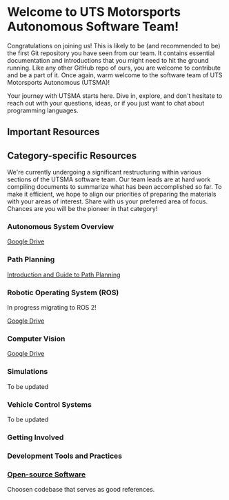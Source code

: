 # Welcome to UTS Motorsports Autonomous Software Team!

Congratulations on joining us! This is likely to be (and recommended to be) the first Git repository you have seen from our team. It contains essential documentation and introductions that you might need to hit the ground running. Like any other GitHub repo of ours, you are welcome to contribute and be a part of it. Once again, warm welcome to the software team of UTS Motorsports Autonomous (UTSMA)!

Your journey with UTSMA starts here. Dive in, explore, and don't hesitate to reach out with your questions, ideas, or if you just want to chat about programming languages. 

## Important Resources

## Category-specific Resources
We're currently undergoing a significant restructuring within various sections of the UTSMA software team. Our team leads are at hard work compiling documents to summarize what has been accomplished so far. To make it efficient, we hope to align our priorities of preparing the materials with your areas of interest. Share with us your preferred area of focus. Chances are you will be the pioneer in that category!

### Autonomous System Overview
[Google Drive](https://drive.google.com/drive/folders/1ksgJ-Ff40Uwp_a53CNsU_4nPnlklQnhM?usp=drive_link)

### Path Planning
[Introduction and Guide to Path Planning](https://docs.google.com/document/d/1UwfvTsaPmcLQRIa7ISYW_C58mfb8HMV3/edit?usp=drive_link&ouid=106341816978141651777&rtpof=true&sd=true)

### Robotic Operating System (ROS)
In progress migrating to ROS 2! 

[Google Drive](https://drive.google.com/drive/folders/1Xom48hRUlfQoVRsp0umaFlYNcggQWsob?usp=drive_link)


### Computer Vision
[Google Drive](https://drive.google.com/drive/folders/1eHo876xr0HqshwWCaD4Fv1u5nRigDS7F?usp=drive_link)

### Simulations

To be updated

### Vehicle Control Systems

To be updated


### Getting Involved

### Development Tools and Practices

### [Open-source Software](wiki\open_source_software.md)
Choosen codebase that serves as good references. 


